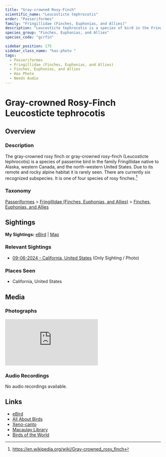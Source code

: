 ```yaml
---
title: "Gray-crowned Rosy-Finch"
scientific_name: "Leucosticte tephrocotis"
order: "Passeriformes"
family: "Fringillidae (Finches, Euphonias, and Allies)"
description: "Leucosticte tephrocotis is a species of bird in the Fringillidae (Finches, Euphonias, and Allies) family. It has been observed 1 times. It has been photographed."
species_group: "Finches, Euphonias, and Allies"
species_code: "gcrfin"

sidebar_position: 175
sidebar_class_name: "has-photo "
tags: 
  - Passeriformes
  - Fringillidae (Finches, Euphonias, and Allies)
  - Finches, Euphonias, and Allies
  - Has Photo
  - Needs Audio
---
```


# Gray-crowned Rosy-Finch <span className='sci_name'>Leucosticte tephrocotis</span>

## Overview

### Description
The gray-crowned rosy finch or gray-crowned rosy-finch (Leucosticte tephrocotis) is a species of passerine bird in the family Fringillidae native to Alaska, western Canada, and the north-western United States.  Due to its remote and rocky alpine habitat it is rarely seen. There are currently six recognized subspecies. It is one of four species of rosy finches.[^1]

[^1]: https://en.wikipedia.org/wiki/Gray-crowned_rosy_finch

### Taxonomy
[Passeriformes](/tags/passeriformes) > [Fringillidae (Finches, Euphonias, and Allies)](/tags/fringillidae-finches-euphonias-and-allies) > [Finches, Euphonias, and Allies](/tags/finches-euphonias-and-allies)


## Sightings

**My Sightings:** [eBird](https://ebird.org/lifelist?r=world&time=life&spp=gcrfin) | [Map](/map?species_code=gcrfin)

### Relevant Sightings

* [09-06-2024 - California, United States](https://ebird.org/checklist/S195013546) (Only Sighting / Photo)

### Places Seen

* California, United States



## Media
### Photographs
<iframe className="photo_iframe horizontal" src="https://macaulaylibrary.org/asset/627867943/embed" frameBorder="0" allowFullScreen></iframe>

### Audio Recordings
No audio recordings available.

## Links
* [eBird](https://ebird.org/species/gcrfin) 
* [All About Birds](https://www.allaboutbirds.org/guide/gcrfin) 
* [Xeno-canto](https://www.xeno-canto.org/species/leucosticte-tephrocotis) 
* [Macaulay Library](https://search.macaulaylibrary.org/catalog?taxonCode=gcrfin&sort=rating_rank_desc)
* [Birds of the World](https://birdsoftheworld.org/bow/species/gcrfin)
